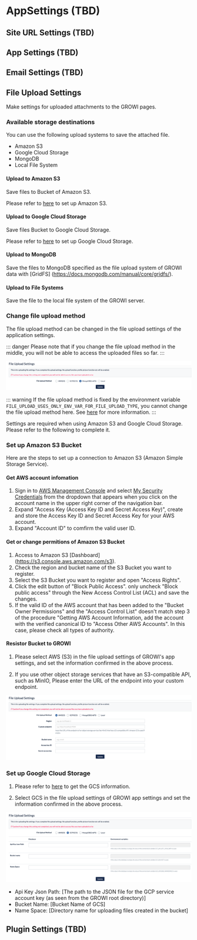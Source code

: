 # AppSettings (TBD)

## Site URL Settings (TBD)

## App Settings (TBD)

## Email Settings (TBD)

## File Upload Settings

Make settings for uploaded attachments to the GROWI pages.


<!-- ![app-settings18](./images/app-settings18.png)

If you do not check here, you will not be able to upload files except
 images when editing a wiki page.

GROWI ページへの添付ファイルのアップロードに関する設定を行います。 -->

### Available storage destinations

You can use the following upload systems to save the attached file.

- Amazon S3
- Google Cloud Storage
- MongoDB
- Local File System

#### Upload to Amazon S3

Save files to Bucket of Amazon S3.

Please refer to [here](../management-cookbook/app-settings.html#file-upload-settings) to set up Amazon S3.

#### Upload to Google Cloud Storage

Save files Bucket to Google Cloud Storage.

Please refer to [here](../management-cookbook/app-settings.html#file-upload-settings) to set up Google Cloud Storage.

#### Upload to MongoDB

Save the files to MongoDB specified as the file upload system of GROWI data with
 [GridFS] (<https://docs.mongodb.com/manual/core/gridfs/>).

#### Upload to File Systems

Save the file to the local file system of the GROWI server.

### Change file upload method

The file upload method can be changed in the file upload settings of the application settings.

::: danger
Please note that if you change the file upload method in the middle,
 you will not be able to access the uploaded files so far.
:::

![appsettings18](./images/appsettings18.png)

::: warning
If the file upload method is fixed by the environment variable
 `FILE_UPLOAD_USES_ONLY_ENV_VAR_FOR_FILE_UPLOAD_TYPE`, you cannot change the file upload method here.
  See [here](../admin-cookbook/attachment) for more information.
:::

Settings are required when using Amazon S3 and Google Cloud Storage.
 Please refer to the following to complete it.

### Set up Amazon S3 Bucket

Here are the steps to set up a connection to Amazon S3 (Amazon Simple Storage Service).

#### Get AWS account infomation

1. Sign in to [AWS Management Console](<https://aws.amazon.com/jp/console/>) and
 select [My Security Credentials](<https://console.aws.amazon.com/iam/home?#/security_credentials>)
from the dropdown that appears when you click on the account name in the upper right corner of the navigation bar.
2. Expand "Access Key (Access Key ID and Secret Access Key)",
 create and store the Access Key ID and Secret Access Key for your AWS account.
3. Expand "Account ID" to comfirm the valid user ID.

#### Get or change permitions of Amazon S3 Bucket

1. Access to Amazon S3 [Dashboard] (<https://s3.console.aws.amazon.com/s3>).
2. Check the region and bucket name of the S3 Bucket you want to register.
3. Select the S3 Bucket you want to register and open "Access Rights".
4. Click the edit button of "Block Public Access".
only uncheck "Block public access" through the New Access Control List (ACL) and save the changes.
5. If the valid ID of the AWS account that has been added to the "Bucket Owner Permissions" and the "Access Control List" doesn't match step 3 of the procedure "Getting AWS Account Information,
 add the account with the verified canonical ID to "Access Other AWS Accounts".
 In this case, please check all types of authority.

#### Resistor Bucket to GROWI

1. Please select AWS (S3) in the file upload settings of GROWI's app settings,
 and set the information confirmed in the above process.

2. If you use other object storage services that have an S3-compatible API, such as MinIO,
Please enter the URL of the endpoint into your custom endpoint.

![appsettings19](./images/appsettings19.png)

### Set up Google Cloud Storage

1. Please refer to [here](https://cloud.google.com/iam/docs/creating-managing-service-account-keys) to get the GCS information.

2. Select GCS in the file upload settings of GROWI app settings and set the information confirmed in the above process.

![appsettings20](./images/appsettings20.png)

- Api Key Json Path: [The path to the JSON file for the GCP service account key (as seen from the GROWI root directory)]
- Bucket Name: [Bucket Name of GCS]
- Name Space: [Directory name for uploading files created in the bucket]

## Plugin Settings (TBD)
